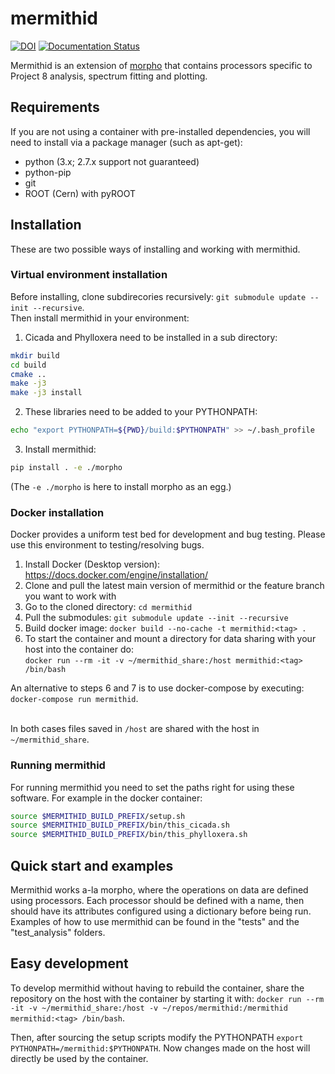 # mermithid

[![DOI](https://zenodo.org/badge/122257399.svg)](https://zenodo.org/badge/latestdoi/122257399) [![Documentation Status](https://readthedocs.org/projects/mermithid/badge/?version=latest)](https://mermithid.readthedocs.io/en/latest/?badge=latest)

Mermithid is an extension of [morpho](https://github.com/morphoorg/morpho) that contains processors specific to Project 8 analysis, spectrum fitting and plotting.

## Requirements

If you are not using a container with pre-installed dependencies, you will need to install via a package manager (such as apt-get):

- python (3.x; 2.7.x support not guaranteed)
- python-pip
- git
- ROOT (Cern) with pyROOT

## Installation

These are two possible ways of installing and working with mermithid.

### Virtual environment installation

Before installing, clone subdirecories recursively: ``git submodule update --init --recursive``.
<br>Then install mermithid in your environment:

1. Cicada and Phylloxera need to be installed in a sub directory:

  ```bash
  mkdir build
  cd build
  cmake ..
  make -j3
  make -j3 install
  ```

2. These libraries need to be added to your PYTHONPATH:

  ```bash
  echo "export PYTHONPATH=${PWD}/build:$PYTHONPATH" >> ~/.bash_profile
  ```

3. Install mermithid:

  ```bash
  pip install . -e ./morpho
  ```

   (The `-e ./morpho` is here to install morpho as an egg.)

### Docker installation

Docker provides a uniform test bed for development and bug testing. Please use this environment to testing/resolving bugs.

1. Install Docker (Desktop version): <https://docs.docker.com/engine/installation/>
3. Clone and pull the latest main version of mermithid or the feature branch you want to work with
4. Go to the cloned directory: ``cd mermithid``
5. Pull the submodules: ``git submodule update --init --recursive``
6. Build docker image: ``docker build --no-cache -t mermithid:<tag> .``
7. To start the container and mount a directory for data sharing with your host into the container do: 
<br>```docker run --rm -it -v ~/mermithid_share:/host mermithid:<tag> /bin/bash```

An alternative to steps 6 and 7 is to use docker-compose by executing: ``docker-compose run mermithid``.

<br>In both cases files saved in ```/host``` are shared with the host in ```~/mermithid_share```.


### Running mermithid

For running mermithid you need to set the paths right for using these software. For example in the docker container:

```bash
source $MERMITHID_BUILD_PREFIX/setup.sh
source $MERMITHID_BUILD_PREFIX/bin/this_cicada.sh
source $MERMITHID_BUILD_PREFIX/bin/this_phylloxera.sh
```

## Quick start and examples

Mermithid works a-la morpho, where the operations on data are defined using processors. Each processor should be defined with a name, then should have its attributes configured using a dictionary before being run. Examples of how to use mermithid can be found in the "tests" and the "test_analysis" folders.


## Easy development

To develop mermithid without having to rebuild the container, share the repository on the host with the container by starting it with: ```docker run --rm -it -v ~/mermithid_share:/host -v ~/repos/mermithid:/mermithid mermithid:<tag> /bin/bash```.

Then, after sourcing the setup scripts modify the PYTHONPATH ```export PYTHONPATH=/mermithid:$PYTHONPATH```. Now changes made on the host will directly be used by the container.

